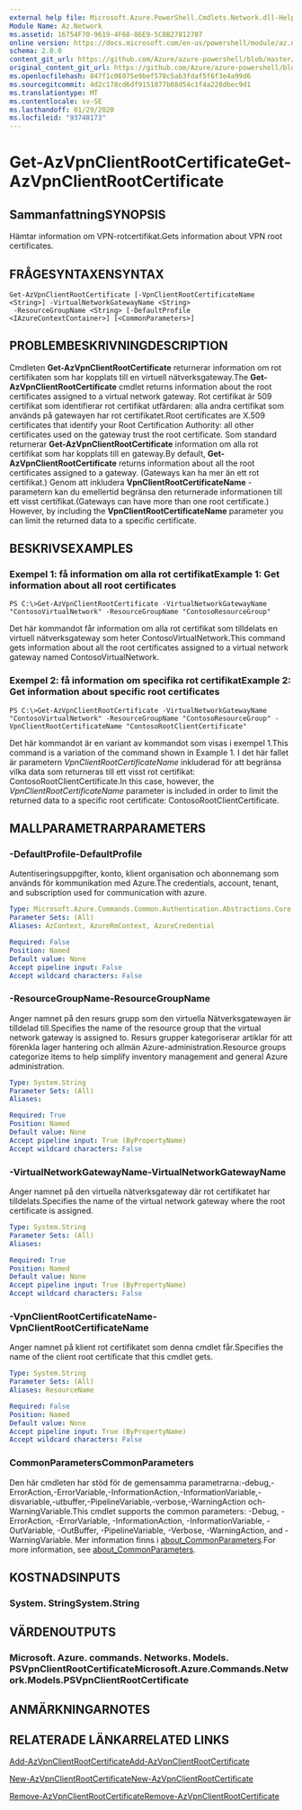 ```yaml
---
external help file: Microsoft.Azure.PowerShell.Cmdlets.Network.dll-Help.xml
Module Name: Az.Network
ms.assetid: 16754F70-9619-4F68-86E9-5C8B27812707
online version: https://docs.microsoft.com/en-us/powershell/module/az.network/get-azvpnclientrootcertificate
schema: 2.0.0
content_git_url: https://github.com/Azure/azure-powershell/blob/master/src/Network/Network/help/Get-AzVpnClientRootCertificate.md
original_content_git_url: https://github.com/Azure/azure-powershell/blob/master/src/Network/Network/help/Get-AzVpnClientRootCertificate.md
ms.openlocfilehash: 847f1c06975e9bef570c5ab3fdaf5f6f3e4a99d6
ms.sourcegitcommit: 4d2c178cd6df9151877b08d54c1f4a228dbec9d1
ms.translationtype: MT
ms.contentlocale: sv-SE
ms.lasthandoff: 01/29/2020
ms.locfileid: "93748173"
---
```

# <span data-ttu-id="7b762-101">Get-AzVpnClientRootCertificate</span><span class="sxs-lookup"><span data-stu-id="7b762-101">Get-AzVpnClientRootCertificate</span></span>

## <span data-ttu-id="7b762-102">Sammanfattning</span><span class="sxs-lookup"><span data-stu-id="7b762-102">SYNOPSIS</span></span>
<span data-ttu-id="7b762-103">Hämtar information om VPN-rotcertifikat.</span><span class="sxs-lookup"><span data-stu-id="7b762-103">Gets information about VPN root certificates.</span></span>

## <span data-ttu-id="7b762-104">FRÅGESYNTAXEN</span><span class="sxs-lookup"><span data-stu-id="7b762-104">SYNTAX</span></span>

```
Get-AzVpnClientRootCertificate [-VpnClientRootCertificateName <String>] -VirtualNetworkGatewayName <String>
 -ResourceGroupName <String> [-DefaultProfile <IAzureContextContainer>] [<CommonParameters>]
```

## <span data-ttu-id="7b762-105">PROBLEMBESKRIVNING</span><span class="sxs-lookup"><span data-stu-id="7b762-105">DESCRIPTION</span></span>
<span data-ttu-id="7b762-106">Cmdleten **Get-AzVpnClientRootCertificate** returnerar information om rot certifikaten som har kopplats till en virtuell nätverksgateway.</span><span class="sxs-lookup"><span data-stu-id="7b762-106">The **Get-AzVpnClientRootCertificate** cmdlet returns information about the root certificates assigned to a virtual network gateway.</span></span>
<span data-ttu-id="7b762-107">Rot certifikat är 509 certifikat som identifierar rot certifikat utfärdaren: alla andra certifikat som används på gatewayen har rot certifikatet.</span><span class="sxs-lookup"><span data-stu-id="7b762-107">Root certificates are X.509 certificates that identify your Root Certification Authority: all other certificates used on the gateway trust the root certificate.</span></span>
<span data-ttu-id="7b762-108">Som standard returnerar **Get-AzVpnClientRootCertificate** information om alla rot certifikat som har kopplats till en gateway.</span><span class="sxs-lookup"><span data-stu-id="7b762-108">By default, **Get-AzVpnClientRootCertificate** returns information about all the root certificates assigned to a gateway.</span></span>
<span data-ttu-id="7b762-109">(Gateways kan ha mer än ett rot certifikat.) Genom att inkludera **VpnClientRootCertificateName** -parametern kan du emellertid begränsa den returnerade informationen till ett visst certifikat.</span><span class="sxs-lookup"><span data-stu-id="7b762-109">(Gateways can have more than one root certificate.) However, by including the **VpnClientRootCertificateName** parameter you can limit the returned data to a specific certificate.</span></span>

## <span data-ttu-id="7b762-110">BESKRIVS</span><span class="sxs-lookup"><span data-stu-id="7b762-110">EXAMPLES</span></span>

### <span data-ttu-id="7b762-111">Exempel 1: få information om alla rot certifikat</span><span class="sxs-lookup"><span data-stu-id="7b762-111">Example 1: Get information about all root certificates</span></span>
```
PS C:\>Get-AzVpnClientRootCertificate -VirtualNetworkGatewayName "ContosoVirtualNetwork" -ResourceGroupName "ContosoResourceGroup"
```

<span data-ttu-id="7b762-112">Det här kommandot får information om alla rot certifikat som tilldelats en virtuell nätverksgateway som heter ContosoVirtualNetwork.</span><span class="sxs-lookup"><span data-stu-id="7b762-112">This command gets information about all the root certificates assigned to a virtual network gateway named ContosoVirtualNetwork.</span></span>

### <span data-ttu-id="7b762-113">Exempel 2: få information om specifika rot certifikat</span><span class="sxs-lookup"><span data-stu-id="7b762-113">Example 2: Get information about specific root certificates</span></span>
```
PS C:\>Get-AzVpnClientRootCertificate -VirtualNetworkGatewayName "ContosoVirtualNetwork" -ResourceGroupName "ContosoResourceGroup" -VpnClientRootCertificateName "ContosoRootClientCertificate"
```

<span data-ttu-id="7b762-114">Det här kommandot är en variant av kommandot som visas i exempel 1.</span><span class="sxs-lookup"><span data-stu-id="7b762-114">This command is a variation of the command shown in Example 1.</span></span>
<span data-ttu-id="7b762-115">I det här fallet är parametern *VpnClientRootCertificateName* inkluderad för att begränsa vilka data som returneras till ett visst rot certifikat: ContosoRootClientCertificate.</span><span class="sxs-lookup"><span data-stu-id="7b762-115">In this case, however, the *VpnClientRootCertificateName* parameter is included in order to limit the returned data to a specific root certificate: ContosoRootClientCertificate.</span></span>

## <span data-ttu-id="7b762-116">MALLPARAMETRAR</span><span class="sxs-lookup"><span data-stu-id="7b762-116">PARAMETERS</span></span>

### <span data-ttu-id="7b762-117">-DefaultProfile</span><span class="sxs-lookup"><span data-stu-id="7b762-117">-DefaultProfile</span></span>
<span data-ttu-id="7b762-118">Autentiseringsuppgifter, konto, klient organisation och abonnemang som används för kommunikation med Azure.</span><span class="sxs-lookup"><span data-stu-id="7b762-118">The credentials, account, tenant, and subscription used for communication with azure.</span></span>

```yaml
Type: Microsoft.Azure.Commands.Common.Authentication.Abstractions.Core.IAzureContextContainer
Parameter Sets: (All)
Aliases: AzContext, AzureRmContext, AzureCredential

Required: False
Position: Named
Default value: None
Accept pipeline input: False
Accept wildcard characters: False
```

### <span data-ttu-id="7b762-119">-ResourceGroupName</span><span class="sxs-lookup"><span data-stu-id="7b762-119">-ResourceGroupName</span></span>
<span data-ttu-id="7b762-120">Anger namnet på den resurs grupp som den virtuella Nätverksgatewayen är tilldelad till.</span><span class="sxs-lookup"><span data-stu-id="7b762-120">Specifies the name of the resource group that the virtual network gateway is assigned to.</span></span>
<span data-ttu-id="7b762-121">Resurs grupper kategoriserar artiklar för att förenkla lager hantering och allmän Azure-administration.</span><span class="sxs-lookup"><span data-stu-id="7b762-121">Resource groups categorize items to help simplify inventory management and general Azure administration.</span></span>

```yaml
Type: System.String
Parameter Sets: (All)
Aliases:

Required: True
Position: Named
Default value: None
Accept pipeline input: True (ByPropertyName)
Accept wildcard characters: False
```

### <span data-ttu-id="7b762-122">-VirtualNetworkGatewayName</span><span class="sxs-lookup"><span data-stu-id="7b762-122">-VirtualNetworkGatewayName</span></span>
<span data-ttu-id="7b762-123">Anger namnet på den virtuella nätverksgateway där rot certifikatet har tilldelats.</span><span class="sxs-lookup"><span data-stu-id="7b762-123">Specifies the name of the virtual network gateway where the root certificate is assigned.</span></span>

```yaml
Type: System.String
Parameter Sets: (All)
Aliases:

Required: True
Position: Named
Default value: None
Accept pipeline input: True (ByPropertyName)
Accept wildcard characters: False
```

### <span data-ttu-id="7b762-124">-VpnClientRootCertificateName</span><span class="sxs-lookup"><span data-stu-id="7b762-124">-VpnClientRootCertificateName</span></span>
<span data-ttu-id="7b762-125">Anger namnet på klient rot certifikatet som denna cmdlet får.</span><span class="sxs-lookup"><span data-stu-id="7b762-125">Specifies the name of the client root certificate that this cmdlet gets.</span></span>

```yaml
Type: System.String
Parameter Sets: (All)
Aliases: ResourceName

Required: False
Position: Named
Default value: None
Accept pipeline input: True (ByPropertyName)
Accept wildcard characters: False
```

### <span data-ttu-id="7b762-126">CommonParameters</span><span class="sxs-lookup"><span data-stu-id="7b762-126">CommonParameters</span></span>
<span data-ttu-id="7b762-127">Den här cmdleten har stöd för de gemensamma parametrarna:-debug,-ErrorAction,-ErrorVariable,-InformationAction,-InformationVariable,-disvariable,-utbuffer,-PipelineVariable,-verbose,-WarningAction och-WarningVariable.</span><span class="sxs-lookup"><span data-stu-id="7b762-127">This cmdlet supports the common parameters: -Debug, -ErrorAction, -ErrorVariable, -InformationAction, -InformationVariable, -OutVariable, -OutBuffer, -PipelineVariable, -Verbose, -WarningAction, and -WarningVariable.</span></span> <span data-ttu-id="7b762-128">Mer information finns i [about_CommonParameters](https://go.microsoft.com/fwlink/?LinkID=113216).</span><span class="sxs-lookup"><span data-stu-id="7b762-128">For more information, see [about_CommonParameters](https://go.microsoft.com/fwlink/?LinkID=113216).</span></span>

## <span data-ttu-id="7b762-129">KOSTNADS</span><span class="sxs-lookup"><span data-stu-id="7b762-129">INPUTS</span></span>

### <span data-ttu-id="7b762-130">System. String</span><span class="sxs-lookup"><span data-stu-id="7b762-130">System.String</span></span>

## <span data-ttu-id="7b762-131">VÄRDEN</span><span class="sxs-lookup"><span data-stu-id="7b762-131">OUTPUTS</span></span>

### <span data-ttu-id="7b762-132">Microsoft. Azure. commands. Networks. Models. PSVpnClientRootCertificate</span><span class="sxs-lookup"><span data-stu-id="7b762-132">Microsoft.Azure.Commands.Network.Models.PSVpnClientRootCertificate</span></span>

## <span data-ttu-id="7b762-133">ANMÄRKNINGAR</span><span class="sxs-lookup"><span data-stu-id="7b762-133">NOTES</span></span>

## <span data-ttu-id="7b762-134">RELATERADE LÄNKAR</span><span class="sxs-lookup"><span data-stu-id="7b762-134">RELATED LINKS</span></span>

[<span data-ttu-id="7b762-135">Add-AzVpnClientRootCertificate</span><span class="sxs-lookup"><span data-stu-id="7b762-135">Add-AzVpnClientRootCertificate</span></span>](./Add-AzVpnClientRootCertificate.md)

[<span data-ttu-id="7b762-136">New-AzVpnClientRootCertificate</span><span class="sxs-lookup"><span data-stu-id="7b762-136">New-AzVpnClientRootCertificate</span></span>](./New-AzVpnClientRootCertificate.md)

[<span data-ttu-id="7b762-137">Remove-AzVpnClientRootCertificate</span><span class="sxs-lookup"><span data-stu-id="7b762-137">Remove-AzVpnClientRootCertificate</span></span>](./Remove-AzVpnClientRootCertificate.md)


